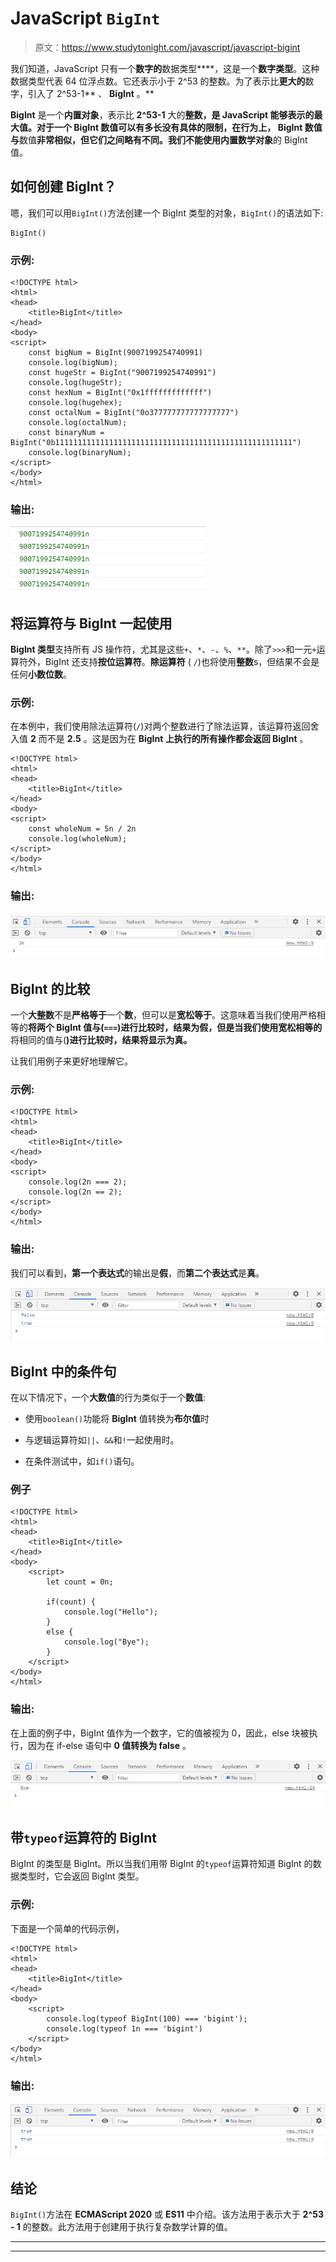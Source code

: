 # JavaScript `BigInt`

> 原文：<https://www.studytonight.com/javascript/javascript-bigint>

我们知道，JavaScript 只有一个**数字的**数据类型****，这是一个**数字类型**。这种数据类型代表 64 位浮点数。它还表示小于 2^53 的整数。为了表示比**更大的**数字，引入了 2^53-1** 、 **BigInt** 。**

**BigInt** 是一个**内置对象**，表示比 **2^53-1** 大的**整数，是 **JavaScript** 能够表示的最大值。对于一个 **BigInt 数值**可以有多长没有具体的限制，在行为上， **BigInt 数值**与**数值**非常相似，但它们之间略有不同。我们不能使用内置数学对象**的 BigInt 值。

## 如何创建 BigInt？

嗯，我们可以用`BigInt()`方法创建一个 BigInt 类型的对象，`BigInt()`的语法如下:

```
BigInt()
```

### 示例:

```
<!DOCTYPE html>
<html>
<head>
	<title>BigInt</title>
</head>
<body>
<script>
	const bigNum = BigInt(9007199254740991)
	console.log(bigNum);
	const hugeStr = BigInt("9007199254740991")
	console.log(hugeStr);
	const hexNum = BigInt("0x1fffffffffffff")
	console.log(hugehex);
	const octalNum = BigInt("0o377777777777777777")
	console.log(octalNum);
	const binaryNum = BigInt("0b11111111111111111111111111111111111111111111111111111")
	console.log(binaryNum);
</script>
</body>
</html>
```

### 输出:

![BigInt Javascript example](img/32f83dc3592f6524e679de4df7127b80.png)

## 将运算符与 BigInt 一起使用

**BigInt 类型**支持所有 JS 操作符，尤其是这些`+`、`*`、`-`、`%`、`**`。除了`>>>`和一元`+`运算符外，BigInt 还支持**按位运算符**。**除运算符** ( `/`)也将使用**整数**s，但结果不会是任何**小数位数**。

### 示例:

在本例中，我们使用除法运算符(`/`)对两个整数进行了除法运算，该运算符返回舍入值 **2** 而不是 **2.5** 。这是因为在 **BigInt 上执行的所有操作都会返回 BigInt** 。

```
<!DOCTYPE html>
<html>
<head>
	<title>BigInt</title>
</head>
<body>
<script>
	const wholeNum = 5n / 2n
	console.log(wholeNum);
</script>
</body>
</html>
```

### 输出:

![Using Operators with BigInt](img/8534756a9ea2074d6b3c1237128713c5.png)

## BigInt 的比较

一个**大整数**不是**严格等于**一个**数**，但可以是**宽松等于**。这意味着当我们使用严格相等的**将两个 BigInt 值与(`===`)进行比较时，结果为假，但是当我们使用宽松相等的**将相同的值与(**)进行比较时，结果将显示为真。**

让我们用例子来更好地理解它。

### 示例:

```
<!DOCTYPE html>
<html>
<head>
	<title>BigInt</title>
</head>
<body>
<script>
	console.log(2n === 2);
	console.log(2n == 2);  
</script>
</body>
</html>
```

### 输出:

我们可以看到，**第一个表达式**的输出是**假**，而**第二个表达式**是**真**。

![BigInt and Numbers](img/7d630fc105158ec4cee0fe07e0a28afa.png)

## BigInt 中的条件句

在以下情况下，一个**大数值**的行为类似于一个**数值**:

*   使用`boolean()`功能将 **BigInt** 值转换为**布尔值**时

*   与逻辑运算符如`||`、`&&`和`!`一起使用时。

*   在条件测试中，如`if()`语句。

### 例子

```
<!DOCTYPE html>
<html>
<head>
	<title>BigInt</title>
</head>
<body>
	<script>
		let count = 0n;

		if(count) {
			console.log("Hello");
		} 
		else {
			console.log("Bye");
		} 
	</script>
</body>
</html>
```

### 输出:

在上面的例子中，BigInt 值作为一个数字，它的值被视为 0，因此，else 块被执行，因为在 if-else 语句中 **0 值转换为 false** 。

![Using BigInt with conditionals](img/8e836908ed08178f7ba9b9478e71697c.png)

## 带`typeof`运算符的 BigInt

BigInt 的类型是 BigInt。所以当我们用带 BigInt 的`typeof`运算符知道 BigInt 的数据类型时，它会返回 BigInt 类型。

### 示例:

下面是一个简单的代码示例，

```
<!DOCTYPE html>
<html>
<head>
	<title>BigInt</title>
</head>
<body>
	<script>
		console.log(typeof BigInt(100) === 'bigint'); 
		console.log(typeof 1n === 'bigint')
	</script>
</body>
</html>
```

### 输出:

![Using typeof with BigInt](img/c7ed37917830a2913c48254814d80a8d.png)

## 结论

`BigInt()`方法在 **ECMAScript 2020** 或 **ES11** 中介绍。该方法用于表示大于 **2^53 - 1** 的整数。此方法用于创建用于执行复杂数学计算的值。

* * *

* * *